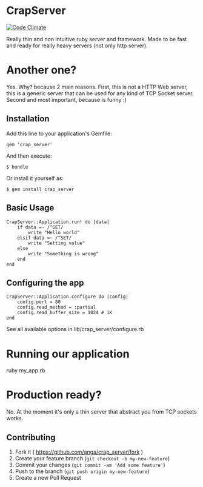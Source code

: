 # CrapServer
[![Code Climate](https://codeclimate.com/github/anga/crap_server/badges/gpa.svg)](https://codeclimate.com/github/anga/crap_server)

Really thin and non intuitive ruby server and framework. Made to be fast and ready for really heavy servers (not only http server).

# Another one?

Yes. Why? because 2 main reasons. First, this is not a HTTP Web server, this is a generic server that can be used for any kind of TCP Socket server.
Second and most important, because is funny :)

## Installation

Add this line to your application's Gemfile:

    gem 'crap_server'

And then execute:

    $ bundle

Or install it yourself as:

    $ gem install crap_server

## Basic Usage

    CrapServer::Application.run! do |data|
        if data =~ /^GET/
            write "Hello world"
        elsif data =~ /^SET/
            write "Setting value"
        else
            write "Something is wrong"
        end
    end

## Configuring the app

    CrapServer::Application.configure do |config|
        config.port = 80
        config.read_method = :partial
        config.read_buffer_size = 1024 # 1K
    end

See all available options in lib/crap_server/configure.rb

# Running our application

ruby my_app.rb

# Production ready?

No. At the moment it's only a thin server that abstract you from TCP sockets works.

## Contributing

1. Fork it ( https://github.com/anga/crap_server/fork )
2. Create your feature branch (`git checkout -b my-new-feature`)
3. Commit your changes (`git commit -am 'Add some feature'`)
4. Push to the branch (`git push origin my-new-feature`)
5. Create a new Pull Request
